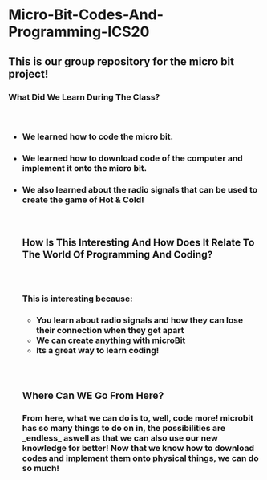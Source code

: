 # Micro-Bit-Codes-And-Programming-ICS20

<h2> This is our group repository for the micro bit project!
 


<h3> What Did We Learn During The Class?

<br><ul>
 <h4><li> We learned how to code the micro bit.
 <h4><li> We learned how to download code of the computer and implement it onto the micro bit.
  <h4><li> We also learned about the radio signals that can be used to create the game of Hot & Cold!
    

<br><h3> How Is This Interesting And How Does It Relate To The World Of Programming And Coding?

<br> <h4><p> This is interesting because:<p>
 <ul>
 <h4>  <li> You learn about radio signals and how they can lose their connection when they get apart
 <li> We can create anything with microBit
  <li> Its a great way to learn coding!
  </ul>
    
<br><h3> Where Can WE Go From Here?

<h4><p> From here, what we can do is to, well, code more!
 microbit has so many things to do on in, the possibilities are _endless_
 aswell as that we can also use our new knowledge for better! Now that we know how to download codes and implement them onto physical things, we can do so much!<p>

